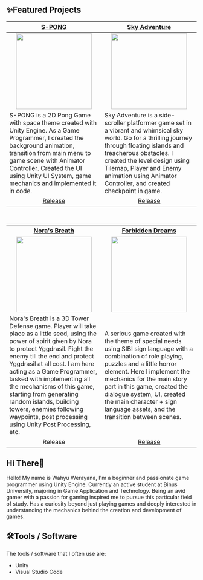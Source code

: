 ## ✨Featured Projects
<table>
    <tr>
      <th width="500px" align="center"> <a href="https://github.com/wahyuwerayana/S-PONG">S-PONG</th>
      <th width="500px" align="center"> <a href="https://github.com/wahyuwerayana/Sky-Adventure-Side-Scroller">Sky Adventure</th>
    </tr>
  <tbody>
  <tr width="500px" align="center">
  <td><img src="https://github.com/wahyuwerayana/S-PONG/assets/115724777/2d7d8995-1cf6-4ea0-944f-9b02478d0b53" height="200px"></td>
  <td><img src="https://github.com/wahyuwerayana/Side-Scroller/assets/115724777/56f6ff65-2ae2-4eb0-9d27-f047be7e16c7" height="200px"></td>
  </tr>
  
  <tr width="500px">
    <td>S-PONG is a 2D Pong Game with space theme created with Unity Engine. As a Game Programmer, I created the background animation, transition from main menu to game scene with Animator Controller. Created the UI using Unity UI System, game mechanics and implemented it in code.</td>
    <td>Sky Adventure is a side-scroller platformer game set in a vibrant and whimsical sky world. Go for a thrilling journey through floating islands and treacherous obstacles. I created the level design using Tilemap, Player and Enemy animation using Animator Controller, and created checkpoint in game.</td>
  </tr>

  <tr>
      <td align='center'><a href="https://github.com/wahyuwerayana/S-PONG/releases">Release</td>
      <td align='center'><a href="https://github.com/wahyuwerayana/Sky-Adventure-Side-Scroller/releases">Release</td>
  </tr>
  </tbody>
</table>

<br />

<table>
  <tr>
    <th width="500px"> <a href="https://github.com/wahyuwerayana/IGI-Showcase-Project">Nora's Breath</th>
    <th width="500px"> <a href="https://github.com/wahyuwerayana/Forbidden-Dream-Project">Forbidden Dreams</th>
  </tr>
      
  <tr width="500px" align="center">
    <td><img src="https://github.com/user-attachments/assets/073f2065-778b-410d-bddf-e20f936e4695" height="200px"></td>
    <td><img src="https://github.com/wahyuwerayana/Forbidden-Dream-Project/assets/115724777/27d1cf97-fc30-4845-9e96-6217327e648b" height="200px"></td>
  </tr>
    
  <tr width="500px">
      <td>Nora's Breath is a 3D Tower Defense game. Player will take place as a little seed, using the power of spirit given by Nora to protect Yggdrasil. Fight the enemy till the end and protect Yggdrasil at all cost. I am here acting as a Game Programmer, tasked with implementing all the mechanisms of this game, starting from generating random islands, building towers, enemies following waypoints, post processing using Unity Post Processing, etc.</td>
      <td>A serious game created with the theme of special needs using SIBI sign language with a combination of role playing, puzzles and a little horror element. Here I implement the mechanics for the main story part in this game, created the dialogue system, UI, created the main character + sign language assets, and the transition between scenes.</td>
  </tr>

  <tr>
      <td align='center'>Release</td>
      <td align='center'><a href="https://xtremehyper.itch.io/forbidden-dreams">Release</td>
  </tr>
  </tbody>
</table>

## Hi There👋
Hello! My name is Wahyu Werayana, I'm a beginner and passionate game programmer using Unity Engine. Currently an active student at Binus University, majoring in Game Application and Technology. Being an avid gamer with a passion for gaming inspired me to pursue this particular field of study. Has a curiosity beyond just playing games and deeply interested in understanding the mechanics behind the creation and development of games.

## 🛠️Tools / Software
The tools / software that I often use are:
- Unity
- Visual Studio Code
